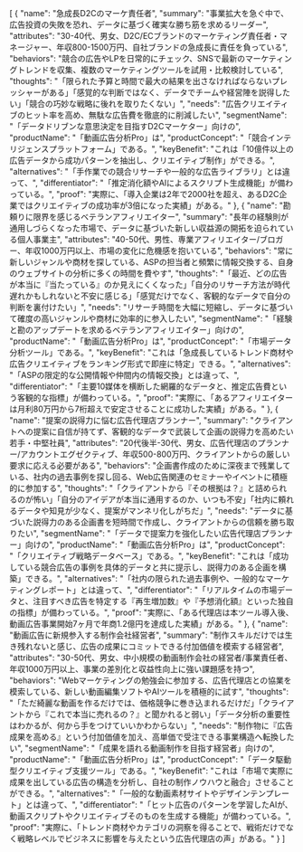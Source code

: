 [
  {
    "name": "急成長D2Cのマーケ責任者",
    "summary": "事業拡大を急ぐ中で、広告投資の失敗を恐れ、データに基づく確実な勝ち筋を求めるリーダー",
    "attributes": "30-40代、男女、D2C/ECブランドのマーケティング責任者・マネージャー、年収800-1500万円、自社ブランドの急成長に責任を負っている",
    "behaviors": "競合の広告やLPを日常的にチェック、SNSで最新のマーケティングトレンドを収集、複数のマーケティングツールを試用・比較検討している",
    "thoughts": "「限られた予算と時間で最大の結果を出さなければならないプレッシャーがある」「感覚的な判断ではなく、データでチームや経営陣を説得したい」「競合の巧妙な戦略に後れを取りたくない」",
    "needs": "広告クリエイティブのヒット率を高め、無駄な広告費を徹底的に削減したい",
    "segmentName": "「データドリブンな意思決定を目指すD2Cマーケター」向けの",
    "productName": "「動画広告分析Pro」は",
    "productConcept": "「競合インテリジェンスプラットフォーム」である。",
    "keyBenefit": "これは「10億件以上の広告データから成功パターンを抽出し、クリエイティブ制作」ができる。",
    "alternatives": "「手作業での競合リサーチや一般的な広告ライブラリ」とは違って、",
    "differentiator": "「推定消化額やAIによるスクリプト生成機能」が備わっている。",
    "proof": "実際に、「導入企業は2年で2000社を超え、あるD2C企業ではクリエイティブの成功率が3倍になった実績」がある。"
  },
  {
    "name": "勘頼りに限界を感じるベテランアフィリエイター",
    "summary": "長年の経験則が通用しづらくなった市場で、データに基づいた新しい収益源の開拓を迫られている個人事業主",
    "attributes": "40-50代、男性、専業アフィリエイター/ブロガー、年収1000万円以上、市場の変化に危機感を抱いている",
    "behaviors": "常に新しいジャンルや商材を探している、ASPの担当者と頻繁に情報交換する、自身のウェブサイトの分析に多くの時間を費やす",
    "thoughts": "「最近、どの広告が本当に『当たっている』のか見えにくくなった」「自分のリサーチ方法が時代遅れかもしれないと不安に感じる」「感覚だけでなく、客観的なデータで自分の判断を裏付けたい」",
    "needs": "リサーチ時間を大幅に短縮し、データに基づいて確度の高いジャンルや商材に効率的に参入したい",
    "segmentName": "「経験と勘のアップデートを求めるベテランアフィリエイター」向けの",
    "productName": "「動画広告分析Pro」は",
    "productConcept": "「市場データ分析ツール」である。",
    "keyBenefit": "これは「急成長しているトレンド商材や広告クリエイティブをランキング形式で即座に特定」できる。",
    "alternatives": "「ASPの限定的な公開情報や仲間内の情報交換」とは違って、",
    "differentiator": "「主要10媒体を横断した網羅的なデータと、推定広告費という客観的な指標」が備わっている。",
    "proof": "実際に、「あるアフィリエイターは月利80万円から7桁超えで安定させることに成功した実績」がある。"
  },
  {
    "name": "提案の説得力に悩む広告代理店プランナー",
    "summary": "クライアントへの提案に自信が持てず、客観的なデータで武装して企画の説得力を高めたい若手・中堅社員",
    "attributes": "20代後半-30代、男女、広告代理店のプランナー/アカウントエグゼクティブ、年収500-800万円、クライアントからの厳しい要求に応える必要がある",
    "behaviors": "企画書作成のために深夜まで残業している、社内の過去事例を探し回る、Web広告関連のセミナーやイベントに積極的に参加する",
    "thoughts": "「クライアントから『その根拠は？』と詰められるのが怖い」「自分のアイデアが本当に通用するのか、いつも不安」「社内に頼れるデータや知見が少なく、提案がマンネリ化しがちだ」",
    "needs": "データに基づいた説得力のある企画書を短時間で作成し、クライアントからの信頼を勝ち取りたい",
    "segmentName": "「データで提案力を強化したい広告代理店プランナー」向けの",
    "productName": "「動画広告分析Pro」は",
    "productConcept": "「クリエイティブ戦略データベース」である。",
    "keyBenefit": "これは「成功している競合広告の事例を具体的データと共に提示し、説得力のある企画を構築」できる。",
    "alternatives": "「社内の限られた過去事例や、一般的なマーケティングレポート」とは違って、",
    "differentiator": "「リアルタイムの市場データと、注目すべき広告を特定する『再生増加数』や『予想消化額』といった独自の指標」が備わっている。",
    "proof": "実際に、「ある代理店は本ツール導入後、動画広告事業開始7ヶ月で年商1.2億円を達成した実績」がある。"
  },
  {
    "name": "動画広告に新規参入する制作会社経営者",
    "summary": "制作スキルだけでは生き残れないと感じ、広告の成果にコミットできる付加価値を模索する経営者",
    "attributes": "30-50代、男女、中小規模の動画制作会社の経営者/事業責任者、年収1000万円以上、事業の差別化と収益性向上に強い課題感を持つ",
    "behaviors": "Webマーケティングの勉強会に参加する、広告代理店との協業を模索している、新しい動画編集ソフトやAIツールを積極的に試す",
    "thoughts": "「ただ綺麗な動画を作るだけでは、価格競争に巻き込まれるだけだ」「クライアントから『これで本当に売れるの？』と聞かれると弱い」「データ分析の重要性はわかるが、何から手をつけていいかわからない」",
    "needs": "制作物に『広告成果を高める』という付加価値を加え、高単価で受注できる事業構造へ転換したい",
    "segmentName": "「成果を語れる動画制作を目指す経営者」向けの",
    "productName": "「動画広告分析Pro」は",
    "productConcept": "「データ駆動型クリエイティブ支援ツール」である。",
    "keyBenefit": "これは「市場で実際に成果を出している広告の構造を分析し、自社の制作ノウハウと融合」させることができる。",
    "alternatives": "「一般的な動画素材サイトやデザインテンプレート」とは違って、",
    "differentiator": "「ヒット広告のパターンを学習したAIが、動画スクリプトやクリエイティブそのものを生成する機能」が備わっている。",
    "proof": "実際に、「トレンド商材やカテゴリの洞察を得ることで、戦術だけでなく戦略レベルでビジネスに影響を与えたという広告代理店の声」がある。"
  }
]
